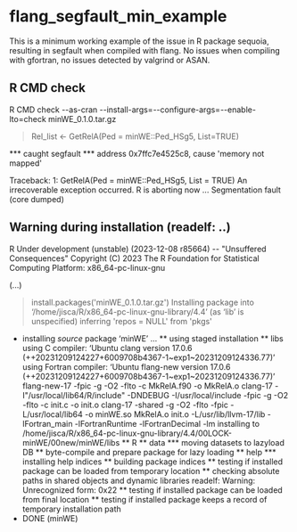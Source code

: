 # flang_segfault_min_example
This is a minimum working example of the issue in R package sequoia, resulting in segfault when compiled with flang. No issues when compiling with gfortran, no issues detected by valgrind or ASAN. 


## R CMD check

R CMD check --as-cran --install-args=--configure-args=--enable-lto=check minWE_0.1.0.tar.gz 

> Rel_list <- GetRelA(Ped = minWE::Ped_HSg5, List=TRUE)

 *** caught segfault ***
address 0x7ffc7e4525c8, cause 'memory not mapped'

Traceback:
 1: GetRelA(Ped = minWE::Ped_HSg5, List = TRUE)
An irrecoverable exception occurred. R is aborting now ...
Segmentation fault (core dumped)



## Warning during installation (readelf: ..)

R Under development (unstable) (2023-12-08 r85664) -- "Unsuffered Consequences"
Copyright (C) 2023 The R Foundation for Statistical Computing
Platform: x86_64-pc-linux-gnu

(...)

> install.packages('minWE_0.1.0.tar.gz')
Installing package into ‘/home/jisca/R/x86_64-pc-linux-gnu-library/4.4’
(as ‘lib’ is unspecified)
inferring 'repos = NULL' from 'pkgs'
* installing *source* package ‘minWE’ ...
** using staged installation
** libs
using C compiler: ‘Ubuntu clang version 17.0.6 (++20231209124227+6009708b4367-1~exp1~20231209124336.77)’
using Fortran compiler: ‘Ubuntu flang-new version 17.0.6 (++20231209124227+6009708b4367-1~exp1~20231209124336.77)’
flang-new-17  -fpic  -g -O2 -flto -c  MkRelA.f90 -o MkRelA.o
clang-17 -I"/usr/local/lib64/R/include" -DNDEBUG   -I/usr/local/include    -fpic  -g -O2 -flto -c init.c -o init.o
clang-17 -shared -g -O2 -flto -fpic -L/usr/local/lib64 -o minWE.so MkRelA.o init.o -L/usr/lib/llvm-17/lib -lFortran_main -lFortranRuntime -lFortranDecimal -lm
installing to /home/jisca/R/x86_64-pc-linux-gnu-library/4.4/00LOCK-minWE/00new/minWE/libs
** R
** data
*** moving datasets to lazyload DB
** byte-compile and prepare package for lazy loading
** help
*** installing help indices
** building package indices
** testing if installed package can be loaded from temporary location
** checking absolute paths in shared objects and dynamic libraries
readelf: Warning: Unrecognized form: 0x22
** testing if installed package can be loaded from final location
** testing if installed package keeps a record of temporary installation path
* DONE (minWE)
